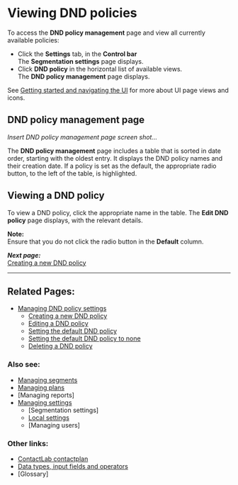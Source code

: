 # Viewing DND policies

To access the **DND policy management** page and view all currently available policies:

- Click the **Settings** tab, in the **Control bar**  
  The **Segmentation settings** page displays.   
- Click **DND policy** in the horizontal list of available views.  
  The **DND policy management** page displays.  

See [Getting started and navigating the UI](NavigatingUI) for more about UI page views and icons.

## DND policy management page

*Insert DND policy management page screen shot...*  

The **DND policy management** page includes a table that is sorted in date order, starting with the oldest entry. It displays the DND policy names and their creation date. If a policy is set as the default, the appropriate radio button, to the left of the table, is highlighted.  

## Viewing a DND policy

To view a DND policy, click the appropriate name in the table. The **Edit DND policy** page displays, with the relevant details.  

**Note:**  
Ensure that you do not click the radio button in the **Default** column.  

***Next page:***  
[Creating a new DND policy](CreatingNewDND)  

----------

## Related Pages:  

- [Managing DND policy settings](ManagingDND)  
  - [Creating a new DND policy](CreatingNewDND)  
  - [Editing a DND policy](EditingDND)  
  - [Setting the default DND policy](SettingDefaultDND)  
  - [Setting the default DND policy to none](SettingNoDND)  
  - [Deleting a DND policy](DeletingDND)  

### Also see:  

- [Managing segments](ManagingSegments)  
- [Managing plans](ManagingPlans)  
- [Managing reports]  
- [Managing settings](ManagingSettings)  
  - [Segmentation settings]  
  - [Local settings](LocalSettings)  
  - [Managing users]  

### Other links:  

- [ContactLab contactplan](Home)  
- [Data types, input fields and operators](InputBoxOperators)  
- [Glossary]  
